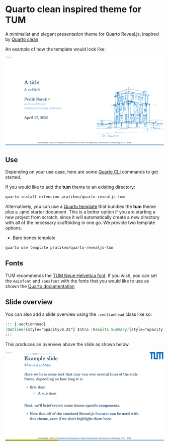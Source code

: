 # Quarto clean inspired theme for TUM

A minimalist and elegant presentation theme for Quarto Reveal.js, inspired by
[Quarto clean](https://github.com/grantmcdermott/quarto-revealjs-clean).

An example of how the template would look like:

![](clean-title.png "live demo")

## Use

Depending on your use case, here are some [Quarto CLI](https://quarto.org/)
commands to get started.

If you would like to add the **tum** theme to an existing directory:

```bash
quarto install extension pratikvn/quarto-revealjs-tum
```

Alternatively, you can use a
[Quarto template](https://quarto.org/docs/extensions/starter-templates.html)
that bundles the **tum** theme plus a .qmd starter document. This is a better
option if you are starting a new project from scratch, since it will automatically
create a new directory with all of the necessary scaffolding in one go. We provide
two template options.

- Bare bones template

```bash
quarto use template pratikvn/quarto-revealjs-tum
```

## Fonts

TUM recommends the [TUM Neue Helvetica font](http://portal.mytum.de/corporatedesign). If you wish, you can set the `mainfont` and `sansfont` with the fonts that you would like to use as shown the [Quarto documentation](https://quarto.org/docs/output-formats/html-themes.html#basic-options)

## Slide overview

You can also add a slide overview using the `.sectionhead` class like so:  

``` markdown
::: {.sectionhead}
[Outline]{style="opacity:0.25"} Intro [Results Summary]{style="opacity:0.25"}
:::
```

This produces an overview above the slide as shown below

![](section-head.png "section head")
